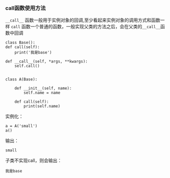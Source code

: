 ### call函数使用方法
  `__call__` 函数一般用于实例对象的回调,至少看起来实例对象的调用方式和函数一样
  `call` 函数一个普通的函数，一般实现父类的方法之后，会在父类的`__call__`函数中回调

    class Base():
    def call(self):
        print('我是base')

    def __call__(self, *args, **kwargs):
        self.call()


    class A(Base):

        def __init__(self, name):
            self.name = name

        def call(self):
            print(self.name)

实例化：

    a = A('small')
    a()

输出：

    small  

子类不实现call，则会输出：

    我是base
